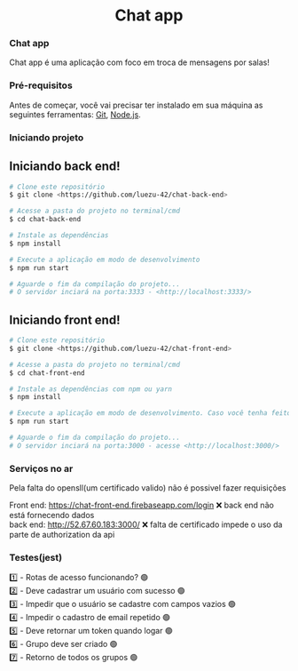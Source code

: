 <h1 align="center">Chat app</h1>

### Chat app

Chat app é uma aplicação com foco em troca de mensagens por salas!

### Pré-requisitos

Antes de começar, você vai precisar ter instalado em sua máquina as seguintes ferramentas:
[Git](https://git-scm.com), [Node.js](https://nodejs.org/en/).

### Iniciando projeto

## Iniciando back end!

```bash
# Clone este repositório
$ git clone <https://github.com/luezu-42/chat-back-end>

# Acesse a pasta do projeto no terminal/cmd
$ cd chat-back-end

# Instale as dependências
$ npm install

# Execute a aplicação em modo de desenvolvimento
$ npm run start

# Aguarde o fim da compilação do projeto...
# O servidor inciará na porta:3333 - <http://localhost:3333/>
```

## Iniciando front end!

```bash
# Clone este repositório
$ git clone <https://github.com/luezu-42/chat-front-end>

# Acesse a pasta do projeto no terminal/cmd
$ cd chat-front-end

# Instale as dependências com npm ou yarn
$ npm install

# Execute a aplicação em modo de desenvolvimento. Caso você tenha feito a instalção por yarn escreva apenas 'yarn start'
$ npm run start

# Aguarde o fim da compilação do projeto...
# O servidor inciará na porta:3000 - acesse <http://localhost:3000/>
```

### Serviços no ar

Pela falta do opensll(um certificado valido) não é possivel fazer requisições

Front end: https://chat-front-end.firebaseapp.com/login ❌ back end não está fornecendo dados <br>
back end: http://52.67.60.183:3000/ ❌ falta de certificado impede o uso da parte de authorization da api

### Testes(jest)

1️⃣ - Rotas de acesso funcionando? 🟢 <br>
2️⃣ - Deve cadastrar um usuário com sucesso 🟢 <br>
3️⃣ - Impedir que o usuário se cadastre com campos vazios 🟢 <br>
4️⃣ - Impedir o cadastro de email repetido 🟢 <br>
5️⃣ - Deve retornar um token quando logar 🟢 <br>
6️⃣ - Grupo deve ser criado 🟢 <br>
7️⃣ - Retorno de todos os grupos 🟢

### 

